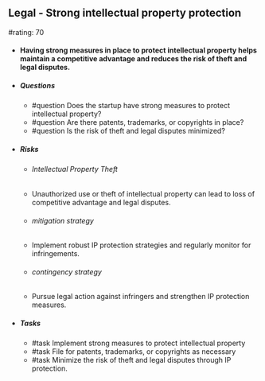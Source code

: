 ## Legal - Strong intellectual property protection
#rating: 70
- #### Having strong measures in place to protect intellectual property helps maintain a competitive advantage and reduces the risk of theft and legal disputes.
- ##### Questions
  - #question Does the startup have strong measures to protect intellectual property?
  - #question Are there patents, trademarks, or copyrights in place?
  - #question Is the risk of theft and legal disputes minimized?
- ##### Risks

  - ###### Intellectual Property Theft
  - Unauthorized use or theft of intellectual property can lead to loss of competitive advantage and legal disputes.
  - ###### mitigation strategy
  - Implement robust IP protection strategies and regularly monitor for infringements.
  - ###### contingency strategy
  - Pursue legal action against infringers and strengthen IP protection measures.
- ##### Tasks
  - #task Implement strong measures to protect intellectual property
  - #task  File for patents, trademarks, or copyrights as necessary
  - #task  Minimize the risk of theft and legal disputes through IP protection.


